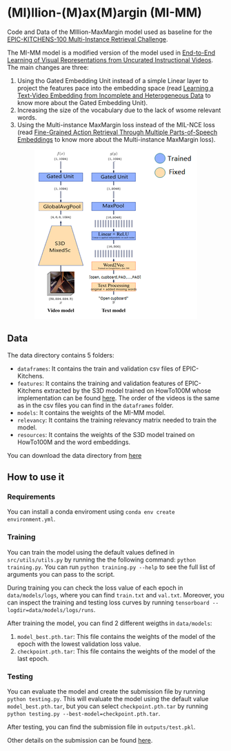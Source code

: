 # (MI)llion-(M)ax(M)argin (MI-MM)
Code and Data of the MIllion-MaxMargin model used as baseline for the [EPIC-KITCHENS-100 Multi-Instance Retrieval Challenge](https://competitions.codalab.org/competitions/26138#learn_the_details).

The MI-MM model is a modified version of the model used in [End-to-End Learning of Visual Representations from Uncurated Instructional Videos](https://www.di.ens.fr/willow/research/mil-nce/). The main changes are three:
1) Using tho Gated Embedding Unit instead of a simple Linear layer to project the features pace into the embedding space (read [Learning a Text-Video Embedding from
Incomplete and Heterogeneous Data](https://arxiv.org/pdf/1804.02516.pdf) to know more about the Gated Embedding Unit).
2) Increasing the size of the vocabulary due to the lack of wsome relevant words.
3) Using the Multi-instance MaxMargin loss instead of the MIL-NCE loss (read [Fine-Grained Action Retrieval Through Multiple Parts-of-Speech Embeddings](https://arxiv.org/pdf/1908.03477.pdf) to know more about the Multi-instance MaxMargin loss).

<p align="center">
  <img width="378" height="393" src="https://github.com/adrianofragomeni/MI-MM/blob/main/img/model.png?raw=true">
</p>

## Data
The data directory contains 5 folders:
* `dataframes`: It contains the train and validation csv files of EPIC-Kitchens.
* `features`: It contains the training and validation features of EPIC-Kitchens extracted by the S3D model trained on HowTo100M whose implementation can be found [here](https://github.com/antoine77340/S3D_HowTo100M). The order of the videos is the same as in the csv files you can find in the `dataframes` folder.
* `models`: It contains the weights of the MI-MM model.
* `relevancy`: It contains the training relevancy matrix needed to train the model.
* `resources`: It contains the weights of the S3D model trained on HowTo100M and the word embeddings.

You can download the data directory from [here](https://www.dropbox.com/sh/lp1zu27e9dbemfi/AADankJuhiOurXqYk3bXTGLRa?dl=0)

## How to use it

### Requirements
You can install a conda enviroment using `conda env create environment.yml`.

### Training
You can train the model using the default values defined in `src/utils/utils.py` by running the the following command: `python training.py`. You can run `python training.py --help` to see the full list of arguments you can pass to the script.

During training you can check the loss value of each epoch in `data/models/logs`, where you can find `train.txt` and `val.txt`. Moreover, you can inspect the training and testing loss curves by running `tensorboard --logdir=data/models/logs/runs`.

After training the model, you can find 2 different weigths in `data/models`:
1) `model_best.pth.tar`: This file contains the weights of the model of the epoch with the lowest validation loss value.
2) `checkpoint.pth.tar`: This file contains the weights of the model of the last epoch.

### Testing
You can evaluate the model and create the submission file by running `python testing.py`. This will evaluate the model using the default value `model_best.pth.tar`, but you can select `checkpoint.pth.tar` by running `python testing.py --best-model=checkpoint.pth.tar`.

After testing, you can find the submission file in `outputs/test.pkl`.

Other details on the submission can be found [here](https://github.com/epic-kitchens/C5-Multi-Instance-Retrieval).
